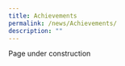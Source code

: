 ```yaml
---
title: Achievements
permalink: /news/Achievements/
description: ""
---
```



Page under construction